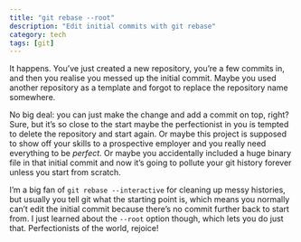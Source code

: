 ```yaml
---
title: "git rebase --root"
description: "Edit initial commits with git rebase"
category: tech
tags: [git]
---
```


It happens. You’ve just created a new repository, you’re a few commits in, and then you realise you messed up the initial commit. Maybe you used another repository as a template and forgot to replace the repository name somewhere.

No big deal: you can just make the change and add a commit on top, right? Sure, but it’s so close to the start maybe the perfectionist in you is tempted to delete the repository and start again. Or maybe this project is supposed to show off your skills to a prospective employer and you really need everything to be _perfect_. Or maybe you accidentally included a huge binary file in that initial commit and now it’s going to pollute your git history forever unless you start from scratch.

I’m a big fan of `git rebase --interactive` for cleaning up messy histories, but usually you tell git what the starting point is, which means you normally can’t edit the initial commit because there’s no commit further back to start from. I just learned about the `--root` option though, which lets you do just that. Perfectionists of the world, rejoice!
